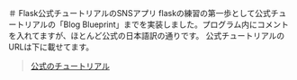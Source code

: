 ＃ Flask公式チュートリアルのSNSアプリ
flaskの練習の第一歩として公式チュートリアルの「Blog Blueprint」までを実装しました。プログラム内にコメントを入れてますが、ほとんど公式の日本語訳の通りです。
公式チュートリアルのURLは下に載せてます。

> [公式のチュートリアル](https://flask.palletsprojects.com/en/3.0.x/tutorial/)
